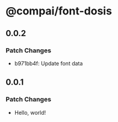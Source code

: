 # @compai/font-dosis

## 0.0.2

### Patch Changes

- b971bb4f: Update font data

## 0.0.1

### Patch Changes

- Hello, world!
